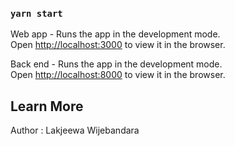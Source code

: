 ### `yarn start`

Web app - Runs the app in the development mode.\
Open [http://localhost:3000](http://localhost:3000) to view it in the browser.

Back end - Runs the app in the development mode.\
Open [http://localhost:8000](http://localhost:8000) to view it in the browser.


## Learn More

Author : Lakjeewa Wijebandara